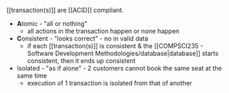 [[transaction(s)]] are [[ACID]] compliant.
- **A**tomic - "all or nothing"
	- all actions in the transaction happen or none happen
- **C**onsistent - "looks correct" - no in valid data
	- if each [[transaction(s)]] is consistent & the [[COMPSCI235 - Software Development Methodologies/database|database]] starts consistent, then it ends up consistent
- Isolated - "as if alone" - 2 customers cannot book the same seat at the same time
	- execution of 1 transaction is isolated from that of another 